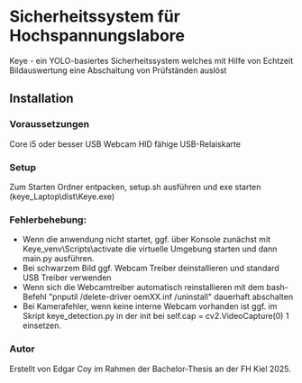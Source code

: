 # Sicherheitssystem für Hochspannungslabore
Keye - ein YOLO-basiertes Sicherheitssystem welches mit Hilfe von Echtzeit Bildauswertung eine Abschaltung von Prüfständen auslöst

## Installation
### Voraussetzungen
Core i5 oder besser
USB Webcam
HID fähige USB-Relaiskarte

### Setup
Zum Starten Ordner entpacken, setup.sh ausführen und exe starten (keye_Laptop\dist\Keye.exe)

### Fehlerbehebung:
- Wenn die anwendung nicht startet, ggf. über Konsole zunächst mit Keye_venv\Scripts\activate die virtuelle Umgebung
  starten und dann main.py ausführen.
- Bei schwarzem Bild ggf. Webcam Treiber deinstallieren und standard USB Treiber verwenden
- Wenn sich die Webcamtreiber automatisch reinstallieren mit dem bash-Befehl "pnputil /delete-driver oemXX.inf /uninstall" dauerhaft abschalten
- Bei Kamerafehler, wenn keine interne Webcam vorhanden ist ggf. im Skript keye_detection.py in der init bei self.cap = cv2.VideoCapture(0) 1 einsetzen.

### Autor
Erstellt von Edgar Coy im Rahmen der Bachelor-Thesis an der FH Kiel 2025.
